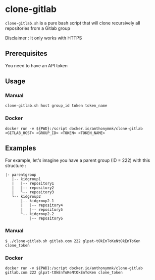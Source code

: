 # clone-gitlab

`clone-gitlab.sh` is a pure bash script that will clone recursively all repositories from a Gitlab group

Disclaimer : It only works with HTTPS
## Prerequisites
You need to have an API token

## Usage

### Manual
```text
clone-gitlab.sh host group_id token token_name
```

### Docker
```text
docker run -v ${PWD}:/script docker.io/anthonymmk/clone-gitlab <GITLAB_HOST> <GROUP_ID> <TOKEN> <TOKEN_NAME>
```

## Examples

For example, let's imagine you have a parent group (ID = 222) with this structure :

```text
|- parentgroup
   |-- kidgroup1
   |   |-- repository1
   |   |-- repository2
   |   └-- repository3
   └-- kidgroup2
       |-- kidgroup2-1
       |   |-- repository4
       |   |-- repository5
       └-- kidgroup2-2
           |-- repository6
```

### Manual
```text
$ ./clone-gitlab.sh gitlab.com 222 glpat-tOkEnToKeNtOkEnToKen clone_token
```

### Docker
```text
docker run -v ${PWD}:/script docker.io/anthonymmk/clone-gitlab gitlab.com 222 glpat-tOkEnToKeNtOkEnToKen clone_token
```